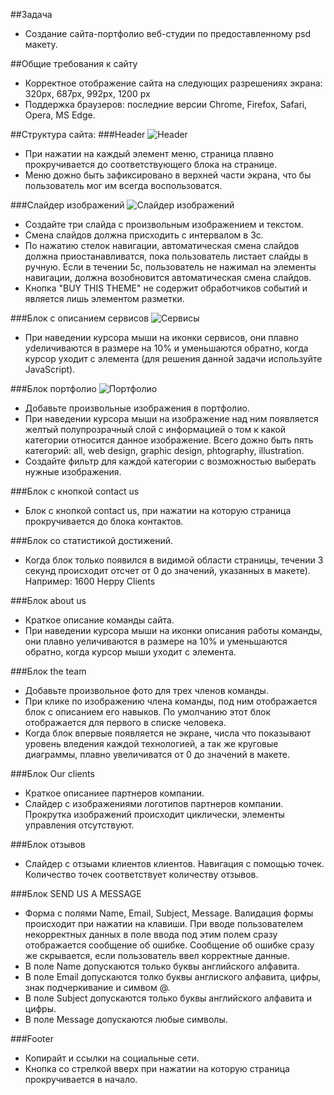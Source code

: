 ##Задача 
* Создание сайта-портфолио веб-студии по предоставленному psd макету. 

##Общие требования к сайту 
* Корректное отображение сайта на следующих разрешениях экрана: 320px, 687px, 992px, 1200 px 
* Поддержка браузеров: последние версии Chrome, Firefox, Safarі, Opera, MS Edge.

##Структура сайта: 
###Header 
![Header](https://github.com/DinamickaDevelopment/ignite/tree/master/JS/project/images/template_01.png)

* При нажатии на каждый элемент меню, страница плавно прокручивается до соответствующего блока на странице.
* Меню дожно быть зафиксировано в верхней части экрана, что бы пользователь мог им всегда воспользоватся.
 

###Слайдер изображений 
![Слайдер изображений](https://github.com/DinamickaDevelopment/ignite/tree/master/JS/project/images/template_02.png)
* Создайте три слайда с произвольным изображением и текстом.
* Смена слайдов должна присходить с интервалом в 3с. 
* По нажатию стелок навигации, автоматическая смена слайдов должна приостанавливатся, 
  пока пользователь листает слайды в ручную. Если в течении 5с, пользователь не нажимал на элементы навигации, 
  должна возобновится автоматическая смена слайдов.
* Кнопка "BUY THIS THEME" не содержит обработчиков событий и является лишь элементом разметки.


###Блок с описанием сервисов 
![Сервисы](https://github.com/DinamickaDevelopment/ignite/tree/master/JS/project/images/template_03.png)
* При наведении курсора мыши на иконки сервисов, они плавно уdеличиваются в размере на 10% и уменьшаются обратно, 
  когда курсор уходит с элемента (для решения данной задачи используйте JavaScript).


###Блок портфолио
![Портфолио](https://github.com/DinamickaDevelopment/ignite/tree/master/JS/project/images/template_04.png)
* Добавьте произвольные изображения в портфолио.
* При наведении курсора мыши на изображение над ним появляется желтый полупрозрачный слой с информацией о том к какой категории относится данное изображение. 
  Всего дожно быть пять категорий: all, web design, graphic design, phtography, illustration. 
* Создайте фильтр для каждой категории с возможностью выберать нужные изображения. 
  

###Блок с кнопкой contact us
* Блок с кнопкой contact us, при нажатии на которую страница прокручивается до блока контактов. 
 
###Блок со статистикой достижений.  
* Когда блок только появился в видимой области страницы, течении 3 секунд происходит отсчет от 0 до значений, указанных в макете).
  Например: 1600 Heppy Clients  

###Блок about us 
* Краткое описание команды сайта. 
* При наведении курсора мыши на иконки описания работы команды, они плавно уеличиваются в размере на 10% и уменьшаются обратно, когда курсор мыши уходит с элемента. 


###Блок the team
* Добавьте произвольное фото для трех членов команды.
* При клике по изображению члена команды, под ним отображается блок с описанием его навыков. По умолчанию этот блок отображается для первого в списке человека. 
* Когда блок впервые появляется не экране, числа что показывают уровень вледения каждой технологией, а так же круговые диаграммы, плавно увеличиватся от 0 до значений в макете.
 

###Блок Our clients 
* Краткое описаниее партнеров компании. 
* Слайдер с изображениями логотипов партнеров компании. Прокрутка изображений происходит циклически, элементы управления отсутствуют. 

 ###Блок отзывов
* Слайдер с отзыами клиентов клиентов. Навигация с помощью точек. Количество точек соответствует количеству отзывов.  

###Блок SEND US A MESSAGE 
* Форма с полями Name, Email, Subject, Message. Валидация формы происходит при нажатии на клавиши. При вводе пользователем некорректных данных в поле ввода под этим полем сразу отображается сообщение об ошибке. Сообщение об ошибке сразу же скрывается, если пользователь ввел корректные данные. 
* В поле Name допускаются только буквы английского алфавита.
* В поле Email допускаются толко буквы англиского алфавита, цифры, знак подчеркивание и симвом @.
* В поле Subject допускаются только буквы английского алфавита и цифры.
* В поле Message допускаются любые символы.


###Footer 
* Копирайт и ссылки на социальные сети.
* Кнопка со стрелкой вверх при нажатии на которую страница прокручивается в начало. 



